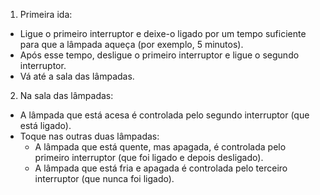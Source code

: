 1. Primeira ida:
- Ligue o primeiro interruptor e deixe-o ligado por um tempo suficiente para que a lâmpada aqueça (por exemplo, 5 minutos).
- Após esse tempo, desligue o primeiro interruptor e ligue o segundo interruptor.
- Vá até a sala das lâmpadas.


2. Na sala das lâmpadas:
- A lâmpada que está acesa é controlada pelo segundo interruptor (que está ligado).
- Toque nas outras duas lâmpadas:
  - A lâmpada que está quente, mas apagada, é controlada pelo primeiro interruptor (que foi ligado e depois desligado).
  - A lâmpada que está fria e apagada é controlada pelo terceiro interruptor (que nunca foi ligado).